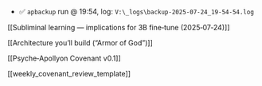 - ✅ `apbackup` run @ 19:54, log: `V:\_logs\backup-2025-07-24_19-54-54.log`

[[Subliminal learning — implications for 3B fine‑tune (2025‑07‑24)]]

[[Architecture you’ll build (“Armor of God”)]]

[[Psyche‑Apollyon Covenant v0.1]]

[[weekly_covenant_review_template]]

